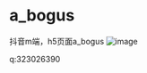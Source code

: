 # a_bogus
抖音m端，h5页面a_bogus
![image](https://github.com/xmydjx/a_bogus/assets/47141266/c5bb4b96-5ae0-42f4-9b95-e6ab451411b4)

q:323026390
